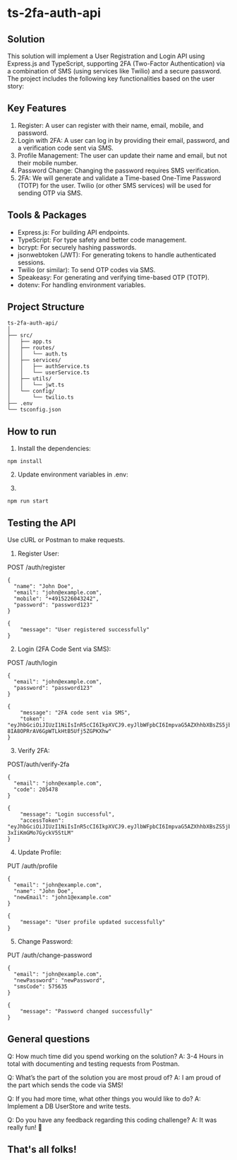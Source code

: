 # ts-2fa-auth-api

## Solution
This solution will implement a User Registration and Login API using Express.js and TypeScript, supporting 2FA (Two-Factor Authentication) via a combination of SMS (using services like Twilio) and a secure password. The project includes the following key functionalities based on the user story:

## Key Features
1. Register: A user can register with their name, email, mobile, and password.
2. Login with 2FA: A user can log in by providing their email, password, and a verification code sent via SMS.
3. Profile Management: The user can update their name and email, but not their mobile number.
4. Password Change: Changing the password requires SMS verification.
5. 2FA: We will generate and validate a Time-based One-Time Password (TOTP) for the user. Twilio (or other SMS services) will be used for sending OTP via SMS.

## Tools & Packages
- Express.js: For building API endpoints.
- TypeScript: For type safety and better code management.
- bcrypt: For securely hashing passwords.
- jsonwebtoken (JWT): For generating tokens to handle authenticated sessions.
- Twilio (or similar): To send OTP codes via SMS.
- Speakeasy: For generating and verifying time-based OTP (TOTP).
- dotenv: For handling environment variables.

## Project Structure
```
ts-2fa-auth-api/
│
├── src/
│   ├── app.ts
│   ├── routes/
│   │   └── auth.ts
│   ├── services/
│   │   ├── authService.ts
│   │   └── userService.ts
│   ├── utils/
│   │   └── jwt.ts
│   └── config/
│       └── twilio.ts
├── .env
└── tsconfig.json
```

## How to run

1. Install the dependencies:
```
npm install
```

2. Update environment variables in .env:

3. 
```
npm run start
```

## Testing the API
Use cURL or Postman to make requests.

1. Register User:

POST /auth/register
```
{
  "name": "John Doe",
  "email": "john@example.com",
  "mobile": "+4915226043242",
  "password": "password123"
}

{
    "message": "User registered successfully"
}
```

2. Login (2FA Code Sent via SMS):

POST /auth/login
```
{
  "email": "john@example.com",
  "password": "password123"
}

{
    "message": "2FA code sent via SMS",
    "token": "eyJhbGciOiJIUzI1NiIsInR5cCI6IkpXVCJ9.eyJlbWFpbCI6ImpvaG5AZXhhbXBsZS5jb20iLCJpYXQiOjE3MjkwNzA0NjcsImV4cCI6MTcyOTA3NDA2N30.OtyGarTw9s-8IA8OPRrAV6GpWTLkHtB5Ufj5ZGPKXhw"
}
```

3. Verify 2FA:

POST/auth/verify-2fa
```
{
  "email": "john@example.com",
  "code": 205478
}

{
    "message": "Login successful",
    "accessToken": "eyJhbGciOiJIUzI1NiIsInR5cCI6IkpXVCJ9.eyJlbWFpbCI6ImpvaG5AZXhhbXBsZS5jb20iLCJpYXQiOjE3MjkwNzA0ODMsImV4cCI6MTcyOTA3NDA4M30.bPhCrnziO_JTAGnhSXxPeS-3xIiKmGMo7GyckV5StLM"
}
```

4. Update Profile:

PUT /auth/profile
```
{
  "email": "john@example.com",
  "name": "John Doe",
  "newEmail": "john1@example.com"
}

{
    "message": "User profile updated successfully"
}
```

5. Change Password:

PUT /auth/change-password
```
{
  "email": "john@example.com",
  "newPassword": "newPassword",
  "smsCode": 575635
}

{
    "message": "Password changed successfully"
}
```

## General questions

Q: How much time did you spend working on the solution?
A: 3-4 Hours in total with documenting and testing requests from Postman.

Q: What’s the part of the solution you are most proud of?
A: I am proud of the part which sends the code via SMS!

Q: If you had more time, what other things you would like to do?
A: Implement a DB UserStore and write tests.

Q: Do you have any feedback regarding this coding challenge?
A: It was really fun! 🚀

## That's all folks!